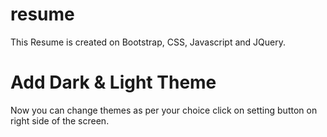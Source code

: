 # resume

This Resume is created on Bootstrap, CSS, Javascript and JQuery.

# Add Dark & Light Theme

Now you can change themes as per your choice click on setting button on right side of the screen.
